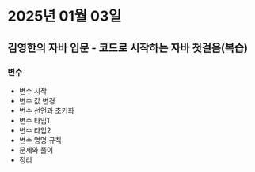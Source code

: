 # 2025년 01월 03일

## 김영한의 자바 입문 - 코드로 시작하는 자바 첫걸음(복습)

### 변수

- 변수 시작
- 변수 값 변경
- 변수 선언과 초기화
- 변수 타입1
- 변수 타입2
- 변수 명명 규칙
- 문제와 풀이
- 정리
